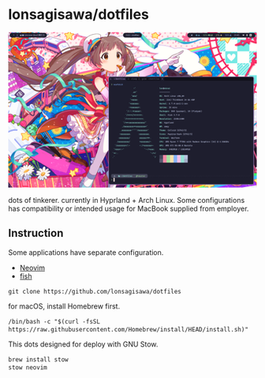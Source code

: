 # lonsagisawa/dotfiles

<img width="1680" alt="Screenshot 2022-07-19 22 16 38" src="https://github.com/lonsagisawa/dotfiles/raw/master/20240216_01h45m52s_grim.png">

dots of tinkerer. currently in Hyprland + Arch Linux. Some configurations has compatibility or intended usage for MacBook supplied from employer.

## Instruction

Some applications have separate configuration.

- [Neovim](https://github.com/lonsagisawa/neovim)
- [fish](https://github.com/lonsagisawa/fish)

```shell
git clone https://github.com/lonsagisawa/dotfiles
```

for macOS, install Homebrew first.

```shell
/bin/bash -c "$(curl -fsSL https://raw.githubusercontent.com/Homebrew/install/HEAD/install.sh)"
```

This dots designed for deploy with GNU Stow.

```shell
brew install stow
stow neovim
```

